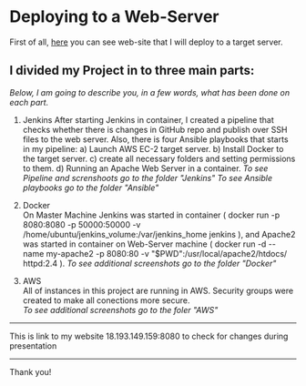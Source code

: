 # Deploying to a Web-Server
First of all, [here](https://github.com/Pilotindream/Jenkins.git) you can see web-site that I will deploy to a target server.

## I divided my Project in to three main parts:
*Below, I am going to describe you, in a few words, what has been done  on each part.*


1. Jenkins
After starting Jenkins in container, I created a pipeline that checks whether there is changes in GitHub repo and publish over SSH files to the web server. Also, there is four Ansible playbooks that starts in my pipeline: a) Launch AWS EC-2 target server. b) Install Docker to the target server. c) create all necessary folders and setting permissions to them. d) Running an Apache Web Server in a container. 
*To see Pipeline and screnshoots go to the folder "Jenkins"*
*To see Ansible playbooks go to the folder "Ansible"*


2. Docker  
On Master Machine Jenkins was started in container ( docker run -p 8080:8080 -p 50000:50000 -v /home/ubuntu/jenkins_volume:/var/jenkins_home jenkins ), and Apache2 was started in container on Web-Server machine (  docker run -d --name my-apache2 -p 8080:80 -v "$PWD":/usr/local/apache2/htdocs/ httpd:2.4 ).
*To see additional screenshots go to the folder "Docker"*


3. AWS  
All of instances in this project are running in AWS. Security groups were created to make all conections more secure.  
*To see additional screenshots go to the foler "AWS"*

****
This is link to my website 18.193.149.159:8080 to check for changes during presentation

****
Thank you!

